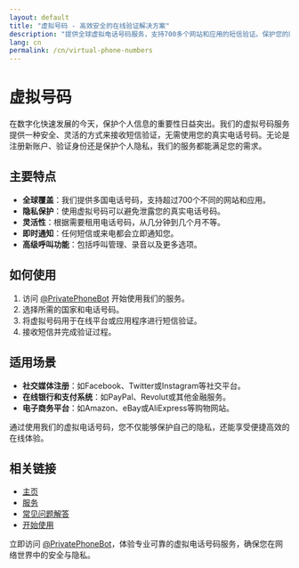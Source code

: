 ```yaml
---
layout: default
title: "虚拟号码 - 高效安全的在线验证解决方案"
description: "提供全球虚拟电话号码服务，支持700多个网站和应用的短信验证。保护您的隐私，满足各种临时或长期的通信需求。"
lang: cn
permalink: /cn/virtual-phone-numbers
---
```


# 虚拟号码

在数字化快速发展的今天，保护个人信息的重要性日益突出。我们的虚拟号码服务提供一种安全、灵活的方式来接收短信验证，无需使用您的真实电话号码。无论是注册新账户、验证身份还是保护个人隐私，我们的服务都能满足您的需求。

## 主要特点

- **全球覆盖**：我们提供多国电话号码，支持超过700个不同的网站和应用。
- **隐私保护**：使用虚拟号码可以避免泄露您的真实电话号码。
- **灵活性**：根据需要租用电话号码，从几分钟到几个月不等。
- **即时通知**：任何短信或来电都会立即通知您。
- **高级呼叫功能**：包括呼叫管理、录音以及更多选项。

## 如何使用

1. 访问 [@PrivatePhoneBot](https://t.me/PrivatePhoneBot) 开始使用我们的服务。
2. 选择所需的国家和电话号码。
3. 将虚拟号码用于在线平台或应用程序进行短信验证。
4. 接收短信并完成验证过程。

## 适用场景

- **社交媒体注册**：如Facebook、Twitter或Instagram等社交平台。
- **在线银行和支付系统**：如PayPal、Revolut或其他金融服务。
- **电子商务平台**：如Amazon、eBay或AliExpress等购物网站。

通过使用我们的虚拟电话号码，您不仅能够保护自己的隐私，还能享受便捷高效的在线体验。

## 相关链接

- [主页](/cn/)
- [服务](/cn/services)
- [常见问题解答](/cn/faq)
- [开始使用](/cn/get-started)

立即访问 [@PrivatePhoneBot](https://t.me/PrivatePhoneBot)，体验专业可靠的虚拟电话号码服务，确保您在网络世界中的安全与隐私。